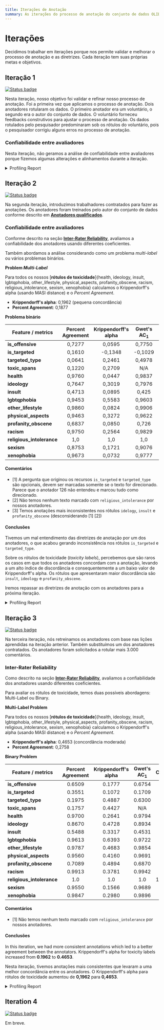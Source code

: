 ```yaml
---
title: Iterações de Anotação
summary: As iterações do processo de anotação do conjunto de dados OLID-BR.
---
```


# Iterações

Decidimos trabalhar em iterações porque nos permite validar e melhorar o processo de anotação e as diretrizes. Cada iteração tem suas próprias metas e objetivos.

## Iteração 1

[![Status badge](https://img.shields.io/badge/Status-Finished-blue.svg)](https://shields.io/)

Nesta iteração, nosso objetivo foi validar e refinar nosso processo de anotação. Foi a primeira vez que aplicamos o processo de anotação. Dois anotadores rotularam os dados. O primeiro anotador era um voluntário, o segundo era o autor do conjunto de dados. O voluntário forneceu feedbacks construtivos para ajustar o processo de anotação. Os dados rotulados pelo pesquisador predominaram sob os rótulos do voluntário, pois o pesquisador corrigiu alguns erros no processo de anotação.

### Confiabilidade entre avaliadores

Nesta iteração, não geramos a análise de confiabilidade entre avaliadores porque fizemos algumas alterações e alinhamentos durante a iteração.

<details><summary>Profiling Report</summary>

<iframe width=100% height=500 frameBorder=0 src="../reports/olidbr_pilot.html"></iframe>

</details>

## Iteração 2

[![Status badge](https://img.shields.io/badge/Status-Finished-blue.svg)](https://shields.io/)

Na segunda iteração, introduzimos trabalhadores contratados para fazer as anotações. Os anotadores foram treinados pelo autor do conjunto de dados conforme descrito em [**Anotadores qualificados**](qualified-annotators.en.md).

### Confiabilidade entre avaliadores

Conforme descrito na seção [**Inter-Rater Reliability**](inter-rater-reliability.en.md), avaliamos a confiabilidade dos anotadores usando diferentes coeficientes.

Também abordamos a análise considerando como um problema *multi-label* ou vários problemas binários.

**Problem *Multi-Label***

Para todos os nossos [**rótulos de toxicidade**]{health, ideology, insult, lgbtqphobia, other_lifestyle, physical_aspects, profanity_obscene, racism, religious_intolerance, sexism, xenophobia} calculamos o Krippendorff's alpha (usando MASI distance) e o *Percent Agreement*.

- **Krippendorff's alpha**: 0,1962 (pequena concordância)
- **Percent Agreement**: 0,1877

**Problema binário**

| Feature / metrics          | Percent Agreement | Krippendorff's alpha | Gwet's AC<sub>1</sub> | Comments |
| -------------------------- | :---------------: | :------------------: | :--------: | -------- |
| **is\_offensive**          | 0,7277            | 0,0595               | 0,7750     | |
| **is\_targeted**           | 0,1610            | \-0,1348             | \-0,1029   | [1] |
| **targeted\_type**         | 0,0641            | 0,2461               | 0,4978     | [1] |
| **toxic\_spans**           | 0,1220            | 0,2709               | N/A        | |
| **health**                 | 0,9760            | 0,0447               | 0,9837     | |
| **ideology**               | 0,7647            | 0,3019               | 0,7976     | [3] |
| **insult**                 | 0,4713            | 0,0895               | 0,425      | [3] |
| **lgbtqphobia**            | 0,9453            | 0,5583               | 0,9603     | |
| **other\_lifestyle**       | 0,9860            | 0,0824               | 0,9906     | |
| **physical\_aspects**      | 0,9463            | 0,3272               | 0,9622     | |
| **profanity\_obscene**     | 0,6837            | 0,0850               | 0,726      | [3] |
| **racism**                 | 0,9750            | 0,2564               | 0,9829     | |
| **religious\_intolerance** | 1,0               | 1,0                  | 1,0        | [2] |
| **sexism**                 | 0,8753            | 0,1721               | 0,9076     | |
| **xenophobia**             | 0,9673            | 0,0732               | 0,9777     | |

#### Comentários

- [1] A pergunta que originou os recursos `is_targeted` e `targeted_type` são opcionais, devem ser marcadas somente se o texto for direcionado. Parece que o anotador 126 não entendeu e marcou tudo como direcionado.
- [2] Não temos nenhum texto marcado com `religious_intolerance` por nossos anotadores.
- [3] Temos anotações mais inconsistentes nos rótulos `idelogy`, `insult` e `profanity_obscene` (desconsiderando [1] [2])

#### Conclusões

Tivemos um mal entendimento das diretrizes de anotação por um dos anotadores, o que acabou gerando inconsistência nos rótulos `is_targeted` e `targeted_type`.

Sobre os rótulos de toxicidade (*toxicity labels*), percebemos que são raros os casos em que todos os anotadores concordam com a anotação, levando a um alto índice de discordância e consequentemente a um baixo valor de Krippendorff's alpha. Os rótulos que apresentaram maior discordância são `insult`, `ideology` e `profanity_obscene`.

Iremos repassar as diretrizes de anotação com os anotadores para a próxima iteração.

<details><summary>Profiling Report</summary>

<iframe width=100% height=500 frameBorder=0 src="../reports/olidbr_pilot_2.html"></iframe>

</details>

## Iteração 3

[![Status badge](https://img.shields.io/badge/Status-Finished-blue.svg)](https://shields.io/)

Na terceira iteração, nós retreinamos os anotadores com base nas lições aprendidas na iteração anterior. Também substituímos um dos anotadores contratados. Os anotadores foram solicitados a rotular mais 3.000 comentários.

### Inter-Rater Reliability

Como descrito na seção [**Inter-Rater Reliability**](inter-rater-reliability.pt.md), avaliamos a confiabilidade dos anotadores usando diferentes coeficientes.

Para avaliar os rótulos de toxicidade, temos duas possíveis abordagens: Multi-Label ou Binary.

**Multi-Label Problem**

Para todos os nossos [**rótulos de toxicidade**]{health, ideology, insult, lgbtqphobia, other_lifestyle, physical_aspects, profanity_obscene, racism, religious_intolerance, sexism, xenophobia} calculamos o Krippendorff's alpha (usando MASI distance) e o *Percent Agreement*.

- **Krippendorff's alpha**: 0,4653 (concordância moderada)
- **Percent Agreement**: 0,2758

**Binary Problem**

| Feature / metrics          | Percent Agreement | Krippendorff's alpha | Gwet's AC<sub>1</sub> | Comments |
| -------------------------- | :---------------: | :------------------: | :--------: | -------- |
| **is\_offensive**          | 0.6509            | 0.1777               | 0.6754     | |
| **is\_targeted**           | 0.3551            | 0.1072               | 0.1709     | |
| **targeted\_type**         | 0.1975            | 0.4887               | 0.6300     | |
| **toxic\_spans**           | 0.1757            | 0.4427               | N/A        | |
| **health**                 | 0.9700            | 0.2641               | 0.9794     | |
| **ideology**               | 0.8670            | 0.4728               | 0.8934     | |
| **insult**                 | 0.5488            | 0.3317               | 0.4531     | |
| **lgbtqphobia**            | 0.9613            | 0.6393               | 0.9722     | |
| **other\_lifestyle**       | 0.9787            | 0.4683               | 0.9854     | |
| **physical\_aspects**      | 0.9560            | 0.4160               | 0.9691     | |
| **profanity\_obscene**     | 0.7089            | 0.4894               | 0.6870     | |
| **racism**                 | 0.9913            | 0.3781               | 0.9942     | |
| **religious\_intolerance** | 1.0               | 1.0                  | 1.0        | 1 |
| **sexism**                 | 0.9550            | 0.1566               | 0.9689     | |
| **xenophobia**             | 0.9847            | 0.2980               | 0.9896     | |

#### Comentários

- [1] Não temos nenhum texto marcado com `religious_intolerance` por nossos anotadores.

#### Conclusões

In this iteration, we had more consistent annotations which led to a better agreement between the annotators. Krippendorff's alpha for toxicity labels increased from **0.1962** to **0.4653**.

Nesta iteração, tivemos anotações mais consistentes que levaram a uma melhor concordância entre os anotadores. O Krippendorff's alpha para rótulos de toxicidade aumentou de **0,1962** para **0,4653**.

<details><summary>Profiling Report</summary>

<iframe width=100% height=500 frameBorder=0 src="../reports/olidbr_pilot_3.html"></iframe>

</details>

## Iteration 4

[![Status badge](https://img.shields.io/badge/Status-In%20Progress-yellow.svg)](https://shields.io/)

Em breve.